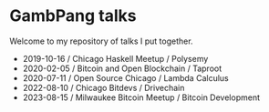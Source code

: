 GambPang talks
====

Welcome to my repository of talks I put together.

* 2019-10-16 / Chicago Haskell Meetup / Polysemy
* 2020-02-05 / Bitcoin and Open Blockchain / Taproot
* 2020-07-11 / Open Source Chicago / Lambda Calculus
* 2022-08-10 / Chicago Bitdevs / Drivechain
* 2023-08-15 / Milwaukee Bitcoin Meetup / Bitcoin Development
